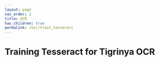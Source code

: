 ```yaml
---
layout: page
nav_order: 2
title: OCR
has_children: true
permalink: /ocr/train_tesseract
---
```

# Training Tesseract for Tigrinya OCR